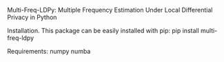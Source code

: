 Multi-Freq-LDPy: Multiple Frequency Estimation Under Local Differential Privacy in Python

Installation.
This package can be easily installed with pip:
pip install multi-freq-ldpy

Requirements:
numpy 
numba

